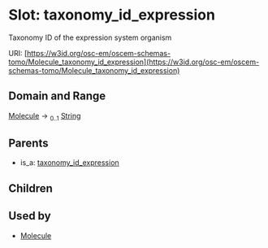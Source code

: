 
# Slot: taxonomy_id_expression

Taxonomy ID of the expression system organism

URI: [https://w3id.org/osc-em/oscem-schemas-tomo/Molecule_taxonomy_id_expression](https://w3id.org/osc-em/oscem-schemas-tomo/Molecule_taxonomy_id_expression)


## Domain and Range

[Molecule](Molecule.md) &#8594;  <sub>0..1</sub> [String](types/String.md)

## Parents

 *  is_a: [taxonomy_id_expression](taxonomy_id_expression.md)

## Children


## Used by

 * [Molecule](Molecule.md)
